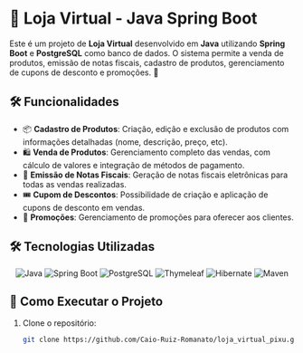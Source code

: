 # 🛒 Loja Virtual - Java Spring Boot

Este é um projeto de **Loja Virtual** desenvolvido em **Java** utilizando **Spring Boot** e **PostgreSQL** como banco de dados. O sistema permite a venda de produtos, emissão de notas fiscais, cadastro de produtos, gerenciamento de cupons de desconto e promoções. 🎉

## 🛠️ Funcionalidades

- 📦 **Cadastro de Produtos**: Criação, edição e exclusão de produtos com informações detalhadas (nome, descrição, preço, etc).
- 🛍️ **Venda de Produtos**: Gerenciamento completo das vendas, com cálculo de valores e integração de métodos de pagamento.
- 🧾 **Emissão de Notas Fiscais**: Geração de notas fiscais eletrônicas para todas as vendas realizadas.
- 🎟️ **Cupom de Descontos**: Possibilidade de criação e aplicação de cupons de desconto em vendas.
- 🛒 **Promoções**: Gerenciamento de promoções para oferecer aos clientes.

## 🛠 Tecnologias Utilizadas

<div align="center">
  <img src="https://img.shields.io/badge/Java-ED8B00?style=for-the-badge&logo=java&logoColor=white" alt="Java" />
  <img src="https://img.shields.io/badge/Spring_Boot-6DB33F?style=for-the-badge&logo=spring-boot&logoColor=white" alt="Spring Boot" />
  <img src="https://img.shields.io/badge/PostgreSQL-316192?style=for-the-badge&logo=postgresql&logoColor=white" alt="PostgreSQL" />
  <img src="https://img.shields.io/badge/Thymeleaf-005F0F?style=for-the-badge&logo=thymeleaf&logoColor=white" alt="Thymeleaf" />
  <img src="https://img.shields.io/badge/Hibernate-59666C?style=for-the-badge&logo=hibernate&logoColor=white" alt="Hibernate" />
  <img src="https://img.shields.io/badge/Maven-C71A36?style=for-the-badge&logo=apache-maven&logoColor=white" alt="Maven" />
</div>

## 🚀 Como Executar o Projeto

1. Clone o repositório:
   ```bash
   git clone https://github.com/Caio-Ruiz-Romanato/loja_virtual_pixu.git

